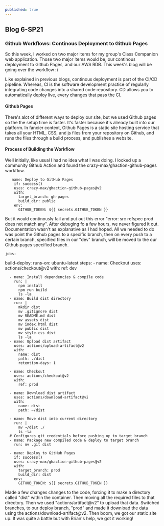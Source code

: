 ```yaml
---
published: true
---
```

## Blog 6-SP21


### Github Workflows: Continous Deployment to Github Pages

So this week, I worked on two major items for my group's Class Companion web application. Those two major items would be, our continous deployment to Github Pages, and our AWS RDB. This week's blog will be going over the workflow :)

Like explained in previous blogs, continous deployment is part of the CI/CD pipeline. Whereas, CI is the software development practice of regularly integrating code changes into a shared code repository.
CD allows you to automatically deploy live, every changes that pass the CI. 

#### Github Pages

There's alot of different ways to deploy our site, but we used Github pages so the the setup time is faster. It's faster because it's already built into our platform. In fancier context, Github Pages is a static site hosting service that takes all your HTML, CSS, and js files from your repository on Github, and runs the files through a build process, and publishes a website. 

#### Process of Building the Workflow

Well initially, like usual I had no idea what I was doing. I looked up a community Github Action and found the crazy-max/ghaction-github-pages workflow. 


	   name: Deploy to GitHub Pages
        if: success()
        uses: crazy-max/ghaction-github-pages@v2
        with:
          target_branch: gh-pages
          build_dir: public
        env:
          GITHUB_TOKEN: ${{ secrets.GITHUB_TOKEN }}
          
          
But it would continously fail and put out this error "error: src refspec prod does not match any". After debuging fo a few hours, we never figured it out. Documentation wasn't as explanative as I had hoped. All we needed to do was point the Github pages to a specific branch, then on every push to a certain branch, specified files in our "dev" branch, will be moved to the our Github pages specified branch. 

	jobs:
  build-deploy:
    runs-on: ubuntu-latest
    steps:
      - name: Checkout
        uses: actions/checkout@v2
        with:
          ref: dev

      - name: Install dependencies & compile code
        run: |
          npm install
          npm run build
          ls -la
      - name: Build dist directory
        run: |
          mkdir dist
          mv .gitignore dist
          mv README.md dist
          mv assets dist
          mv index.html dist
          mv public dist
          mv style.css dist
          ls -la
      - name: Upload dist artifact
        uses: actions/upload-artifact@v2
        with:
          name: dist
          path: ./dist
          retention-days: 1

      - name: Checkout
        uses: actions/checkout@v2
        with:
          ref: prod

      - name: Download dist artifact
        uses: actions/download-artifact@v2
        with:
          name: dist
          path: ~/dist

      - name: Move dist into current directory
        run: |
          mv ~/dist ./
          ls -la
      # Configures git credentials before pushing up to target branch
      - name: Package new compiled code & deploy to target branch
        run: mv .git dist
      
      - name: Deploy to GitHub Pages
        if: success()
        uses: crazy-max/ghaction-github-pages@v2
        with:
          target_branch: prod
          build_dir: dist
        env:
          GITHUB_TOKEN: ${{ secrets.GITHUB_TOKEN }}
          
Made a few changes changes to the code, forcing it to make a directory called "dist" within the container. Then moving all the required files to that directory. Then we used "actions/artifact@v2" to upload that data. Switched branches, to our deploy branch, "prod" and made it download the data using the actions/download-artifact@v2. Then boom, we got our static site up. It was quite a battle but with Brian's help, we got it working!
